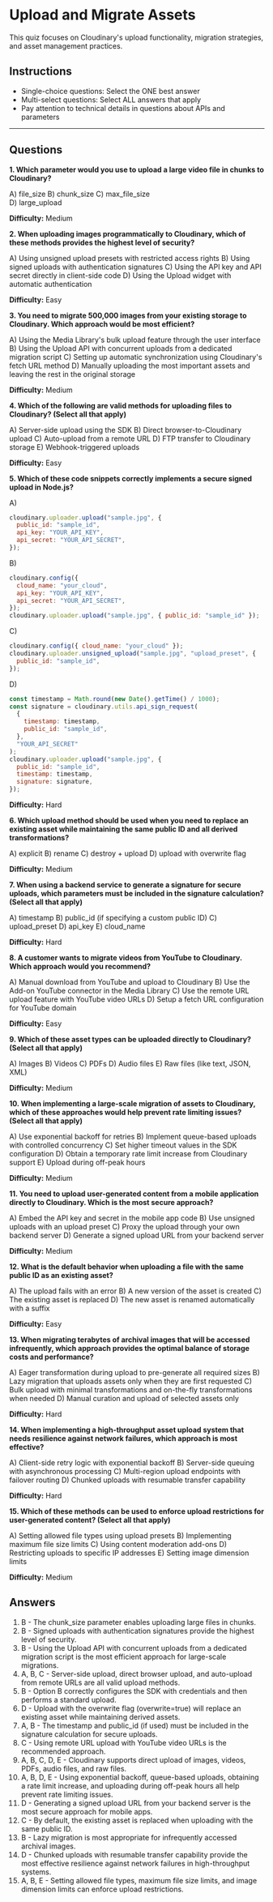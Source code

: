 # Upload and Migrate Assets

This quiz focuses on Cloudinary's upload functionality, migration strategies, and asset management practices.

## Instructions

- Single-choice questions: Select the ONE best answer
- Multi-select questions: Select ALL answers that apply
- Pay attention to technical details in questions about APIs and parameters

---

## Questions

**1. Which parameter would you use to upload a large video file in chunks to Cloudinary?**

A) file_size
B) chunk_size
C) max_file_size  
D) large_upload

**Difficulty:** Medium

**2. When uploading images programmatically to Cloudinary, which of these methods provides the highest level of security?**

A) Using unsigned upload presets with restricted access rights
B) Using signed uploads with authentication signatures
C) Using the API key and API secret directly in client-side code
D) Using the Upload widget with automatic authentication

**Difficulty:** Easy

**3. You need to migrate 500,000 images from your existing storage to Cloudinary. Which approach would be most efficient?**

A) Using the Media Library's bulk upload feature through the user interface
B) Using the Upload API with concurrent uploads from a dedicated migration script
C) Setting up automatic synchronization using Cloudinary's fetch URL method
D) Manually uploading the most important assets and leaving the rest in the original storage

**Difficulty:** Medium

**4. Which of the following are valid methods for uploading files to Cloudinary? (Select all that apply)**

A) Server-side upload using the SDK
B) Direct browser-to-Cloudinary upload
C) Auto-upload from a remote URL
D) FTP transfer to Cloudinary storage
E) Webhook-triggered uploads

**Difficulty:** Easy

**5. Which of these code snippets correctly implements a secure signed upload in Node.js?**

A)

```javascript
cloudinary.uploader.upload("sample.jpg", {
  public_id: "sample_id",
  api_key: "YOUR_API_KEY",
  api_secret: "YOUR_API_SECRET",
});
```

B)

```javascript
cloudinary.config({
  cloud_name: "your_cloud",
  api_key: "YOUR_API_KEY",
  api_secret: "YOUR_API_SECRET",
});
cloudinary.uploader.upload("sample.jpg", { public_id: "sample_id" });
```

C)

```javascript
cloudinary.config({ cloud_name: "your_cloud" });
cloudinary.uploader.unsigned_upload("sample.jpg", "upload_preset", {
  public_id: "sample_id",
});
```

D)

```javascript
const timestamp = Math.round(new Date().getTime() / 1000);
const signature = cloudinary.utils.api_sign_request(
  {
    timestamp: timestamp,
    public_id: "sample_id",
  },
  "YOUR_API_SECRET"
);
cloudinary.uploader.upload("sample.jpg", {
  public_id: "sample_id",
  timestamp: timestamp,
  signature: signature,
});
```

**Difficulty:** Hard

**6. Which upload method should be used when you need to replace an existing asset while maintaining the same public ID and all derived transformations?**

A) explicit
B) rename
C) destroy + upload
D) upload with overwrite flag

**Difficulty:** Medium

**7. When using a backend service to generate a signature for secure uploads, which parameters must be included in the signature calculation? (Select all that apply)**

A) timestamp
B) public_id (if specifying a custom public ID)
C) upload_preset
D) api_key
E) cloud_name

**Difficulty:** Hard

**8. A customer wants to migrate videos from YouTube to Cloudinary. Which approach would you recommend?**

A) Manual download from YouTube and upload to Cloudinary
B) Use the Add-on YouTube connector in the Media Library
C) Use the remote URL upload feature with YouTube video URLs
D) Setup a fetch URL configuration for YouTube domain

**Difficulty:** Easy

**9. Which of these asset types can be uploaded directly to Cloudinary? (Select all that apply)**

A) Images
B) Videos
C) PDFs
D) Audio files
E) Raw files (like text, JSON, XML)

**Difficulty:** Medium

**10. When implementing a large-scale migration of assets to Cloudinary, which of these approaches would help prevent rate limiting issues? (Select all that apply)**

A) Use exponential backoff for retries
B) Implement queue-based uploads with controlled concurrency
C) Set higher timeout values in the SDK configuration
D) Obtain a temporary rate limit increase from Cloudinary support
E) Upload during off-peak hours

**Difficulty:** Medium

**11. You need to upload user-generated content from a mobile application directly to Cloudinary. Which is the most secure approach?**

A) Embed the API key and secret in the mobile app code
B) Use unsigned uploads with an upload preset
C) Proxy the upload through your own backend server
D) Generate a signed upload URL from your backend server

**Difficulty:** Medium

**12. What is the default behavior when uploading a file with the same public ID as an existing asset?**

A) The upload fails with an error
B) A new version of the asset is created
C) The existing asset is replaced
D) The new asset is renamed automatically with a suffix

**Difficulty:** Easy

**13. When migrating terabytes of archival images that will be accessed infrequently, which approach provides the optimal balance of storage costs and performance?**

A) Eager transformation during upload to pre-generate all required sizes
B) Lazy migration that uploads assets only when they are first requested
C) Bulk upload with minimal transformations and on-the-fly transformations when needed
D) Manual curation and upload of selected assets only

**Difficulty:** Hard

**14. When implementing a high-throughput asset upload system that needs resilience against network failures, which approach is most effective?**

A) Client-side retry logic with exponential backoff
B) Server-side queuing with asynchronous processing
C) Multi-region upload endpoints with failover routing
D) Chunked uploads with resumable transfer capability

**Difficulty:** Hard

**15. Which of these methods can be used to enforce upload restrictions for user-generated content? (Select all that apply)**

A) Setting allowed file types using upload presets
B) Implementing maximum file size limits
C) Using content moderation add-ons
D) Restricting uploads to specific IP addresses
E) Setting image dimension limits

**Difficulty:** Medium

## Answers

1. B - The chunk_size parameter enables uploading large files in chunks.
2. B - Signed uploads with authentication signatures provide the highest level of security.
3. B - Using the Upload API with concurrent uploads from a dedicated migration script is the most efficient approach for large-scale migrations.
4. A, B, C - Server-side upload, direct browser upload, and auto-upload from remote URLs are all valid upload methods.
5. B - Option B correctly configures the SDK with credentials and then performs a standard upload.
6. D - Upload with the overwrite flag (overwrite=true) will replace an existing asset while maintaining derived assets.
7. A, B - The timestamp and public_id (if used) must be included in the signature calculation for secure uploads.
8. C - Using remote URL upload with YouTube video URLs is the recommended approach.
9. A, B, C, D, E - Cloudinary supports direct upload of images, videos, PDFs, audio files, and raw files.
10. A, B, D, E - Using exponential backoff, queue-based uploads, obtaining a rate limit increase, and uploading during off-peak hours all help prevent rate limiting issues.
11. D - Generating a signed upload URL from your backend server is the most secure approach for mobile apps.
12. C - By default, the existing asset is replaced when uploading with the same public ID.
13. B - Lazy migration is most appropriate for infrequently accessed archival images.
14. D - Chunked uploads with resumable transfer capability provide the most effective resilience against network failures in high-throughput systems.
15. A, B, E - Setting allowed file types, maximum file size limits, and image dimension limits can enforce upload restrictions.
